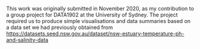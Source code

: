 This work was originally submitted in November 2020, as my contribution to a group project for DATA1902 at the University of Sydney. The project required us to produce simple visualisations and data summaries based on a data set we had previously obtained from https://datasets.seed.nsw.gov.au/dataset/nsw-estuary-temperature-ph-and-salinity-data
